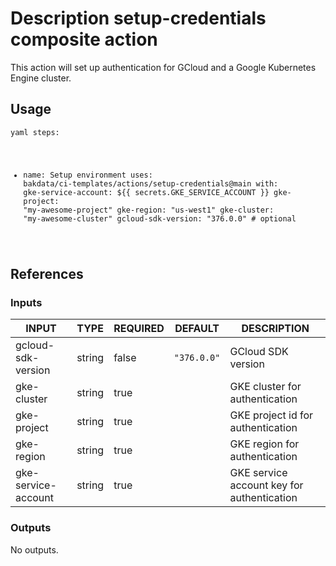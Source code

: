 <h1>Description setup-credentials composite action</h1>

This action will set up authentication for GCloud and a Google Kubernetes Engine cluster.

<h2>Usage</h2>

<code>yaml
steps:
  - name: Setup environment
    uses: bakdata/ci-templates/actions/setup-credentials@main
    with:
      gke-service-account: ${{ secrets.GKE_SERVICE_ACCOUNT }}
      gke-project: "my-awesome-project"
      gke-region: "us-west1"
      gke-cluster: "my-awesome-cluster"
      gcloud-sdk-version: "376.0.0" # optional
</code>

<h2>References</h2>

<h3>Inputs</h3>

<!-- AUTO-DOC-INPUT:START - Do not remove or modify this section -->

|        INPUT        |  TYPE  | REQUIRED |   DEFAULT   |                DESCRIPTION                 |
|---------------------|--------|----------|-------------|--------------------------------------------|
| gcloud-sdk-version  | string |  false   | <code>"376.0.0"</code> |             GCloud SDK version             |
|     gke-cluster     | string |   true   |             |       GKE cluster for authentication       |
|     gke-project     | string |   true   |             |     GKE project id for authentication      |
|     gke-region      | string |   true   |             |       GKE region for authentication        |
| gke-service-account | string |   true   |             | GKE service account key for authentication |

<!-- AUTO-DOC-INPUT:END -->

<h3>Outputs</h3>

<!-- AUTO-DOC-OUTPUT:START - Do not remove or modify this section -->
No outputs.
<!-- AUTO-DOC-OUTPUT:END -->
